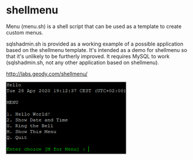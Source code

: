 # shellmenu
Menu (menu.sh) is a shell script that can be used as a template to create custom menus.

sqlshadmin.sh is provided as a working example of a possible application based on the shellmenu template. It's intended as a demo for shellmenu so that it's unlikely to be furtherly improved. It requires MySQL to work (sqlshadmin.sh, not any other application based on shellmenu).

http://labs.geody.com/shellmenu/

<img src="https://raw.githubusercontent.com/ElfQrin/shellmenu/master/shell_menu_screenshot.png" alt="GeodyLabs Bash Shell Menu Linux screenshot" />

